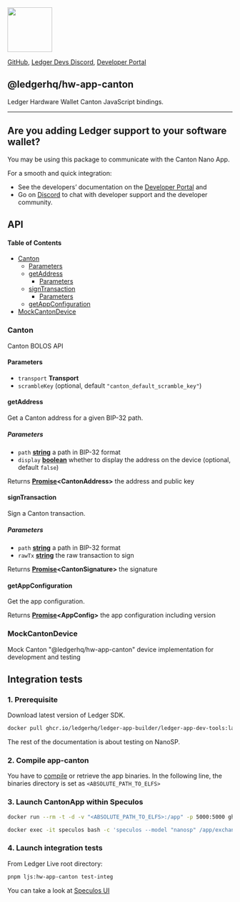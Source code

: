 <img src="https://user-images.githubusercontent.com/4631227/191834116-59cf590e-25cc-4956-ae5c-812ea464f324.png" height="100" />

[GitHub](https://github.com/LedgerHQ/ledger-live/),
[Ledger Devs Discord](https://developers.ledger.com/discord-pro),
[Developer Portal](https://developers.ledger.com/)

## @ledgerhq/hw-app-canton

Ledger Hardware Wallet Canton JavaScript bindings.

***

## Are you adding Ledger support to your software wallet?

You may be using this package to communicate with the Canton Nano App.

For a smooth and quick integration:

*   See the developers’ documentation on the [Developer Portal](https://developers.ledger.com/docs/transport/overview/) and
*   Go on [Discord](https://developers.ledger.com/discord-pro/) to chat with developer support and the developer community.

## API

<!-- Generated by documentation.js. Update this documentation by updating the source code. -->

#### Table of Contents

*   [Canton](#canton)
    *   [Parameters](#parameters)
    *   [getAddress](#getaddress)
        *   [Parameters](#parameters-1)
    *   [signTransaction](#signtransaction)
        *   [Parameters](#parameters-2)
    *   [getAppConfiguration](#getappconfiguration)
*   [MockCantonDevice](#mockcantondevice)

### Canton

Canton BOLOS API

#### Parameters

*   `transport` **Transport**&#x20;
*   `scrambleKey`   (optional, default `"canton_default_scramble_key"`)

#### getAddress

Get a Canton address for a given BIP-32 path.

##### Parameters

*   `path` **[string](https://developer.mozilla.org/docs/Web/JavaScript/Reference/Global_Objects/String)** a path in BIP-32 format
*   `display` **[boolean](https://developer.mozilla.org/docs/Web/JavaScript/Reference/Global_Objects/Boolean)** whether to display the address on the device (optional, default `false`)

Returns **[Promise](https://developer.mozilla.org/docs/Web/JavaScript/Reference/Global_Objects/Promise)\<CantonAddress>** the address and public key

#### signTransaction

Sign a Canton transaction.

##### Parameters

*   `path` **[string](https://developer.mozilla.org/docs/Web/JavaScript/Reference/Global_Objects/String)** a path in BIP-32 format
*   `rawTx` **[string](https://developer.mozilla.org/docs/Web/JavaScript/Reference/Global_Objects/String)** the raw transaction to sign

Returns **[Promise](https://developer.mozilla.org/docs/Web/JavaScript/Reference/Global_Objects/Promise)\<CantonSignature>** the signature

#### getAppConfiguration

Get the app configuration.

Returns **[Promise](https://developer.mozilla.org/docs/Web/JavaScript/Reference/Global_Objects/Promise)\<AppConfig>** the app configuration including version

### MockCantonDevice

Mock Canton "@ledgerhq/hw-app-canton" device implementation for development and testing

## Integration tests

### 1. Prerequisite

Download latest version of Ledger SDK.

```sh
docker pull ghcr.io/ledgerhq/ledger-app-builder/ledger-app-dev-tools:latest
```

The rest of the documentation is about testing on NanoSP.

### 2. Compile app-canton

You have to [compile](https://github.com/ledgerhq/app-canton) or retrieve the app binaries. In the following line, the binaries directory is set as `<ABSOLUTE_PATH_TO_ELFS>`

### 3. Launch CantonApp within Speculos

```sh
docker run --rm -t -d -v "<ABSOLUTE_PATH_TO_ELFS>:/app" -p 5000:5000 ghcr.io/ledgerhq/ledger-app-builder/ledger-app-dev-tools:latest

docker exec -it speculos bash -c 'speculos --model "nanosp" /app/exchange_nanosp.elf -l /app/ethereum_nanosp.elf --display headless'
```

### 4. Launch integration tests

From Ledger Live root directory:

```sh
pnpm ljs:hw-app-canton test-integ
```

You can take a look at [Speculos UI](http://127.0.0.1:5000/)